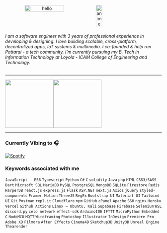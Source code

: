 <center>
    <span style="display:flex;">   
        <img src="https://user-images.githubusercontent.com/57835412/150765857-4d822697-4810-4761-acdf-c19ee0748dcb.gif" width="50%" href="https://fabianferno.wordpress.com/" alt="hello">
        <img src="https://user-images.githubusercontent.com/57835412/140383106-67f3554b-86df-42b4-aa26-82840835db27.gif"  width="20%"  alt="anime">
    </span>
</center>


######  I am a software engineer with 3 years of professional experience in developing & designing. I love building scalable, cross-platform, decentralized apps, IoT systems & multimedia. I co-founded & help run Pattarai - a tech community. I’m currently pursuing my B. Tech in Information Technology at Loyola - ICAM College of Engineering and Technology. 
----

<p style="display:flex;" align="left">
    <img src="http://github-readme-streak-stats.herokuapp.com?user=fabianferno&theme=blux&&background=0d1117&border=444" height="155">
    <img src="https://github-readme-stats.vercel.app/api?username=fabianferno&show_icons=true&title_color=018596&icon_color=00E1F7FF&bg_color=0d1117&text_color=FFF&border_color=444&count_private=true" height="155">
</p>

---

### Currently Vibing to 🎧️

[![Spotify](https://skywalker-utilities.vercel.app/api/spotify)](https://open.spotify.com/user/pqfnzbkmew1e4y9o5r0uy83p6)


### Keywords associated with me

`JavaScript - ES6` `Typescript` `Python` `C#` `C` `solidity` `Java` `php` `HTML` `CSS3/SASS` `Dart` `Micrsoft SQL` `MariaDB` `MySQL` `PostgreSQL` `MongoDB` `SQLite` `Firestore` `Redis` `HarperDB` `react.js` `express.js` `Flask` `ASP.NET` `next.js` `Axios` `jQuery` `styled-components` `Framer Motion` `ThreeJS` `RegEx` `Bootstrap UI` `Material UI` `Tailwind UI` `Git` `Postman` `repl.it` `Cloudflare` `npm` `GitHub` `cPanel` `Apache` `SSH` `nginx` `Heroku` `Vercel` `Github Actions` `Linux ~ Ubuntu, Kali` `Supabase` `Firebase` `Selenium` `WSL` `discord.py` `celo network` `effect-sdk` `ArduinoIDE` `IFTTT` `MicroPython` `Embedded C` `NodeMCU` `MQTT` `Wireframing` `Photoshop` `Illustrator` `InDesign` `Premiere Pro` `Adobe XD` `Filmora` `After Effects` `Cinema4D` `Sketchup3D` `Unity3D` `Unreal Engine` `Thearender`
